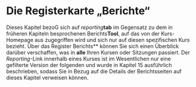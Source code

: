 # Die Registerkarte „Berichte“

Dieses Kapitel bezoG sich auf _reporting_**tab** im Gegensatz zu dem in früheren Kapiteln besprochenen Berichts**Tool**, auf das von der Kurs-Homepage aus zugegriffen wird und sich nur auf diesen spezifischen Kurs bezieht. Über das Register Berichts** können Sie sich einen Überblick darüber verschaffen, was in **alle** Ihren Kursen oder Sitzungen passiert. Der _Reporting_-Link innerhalb eines Kurses ist im Wesentlichen nur eine gefilterte Version der folgenden und wurde in Kapitel 15 ausführlich beschrieben, sodass Sie in Bezug auf die Details der Berichtsseiten auf dieses Kapitel verweisen können.